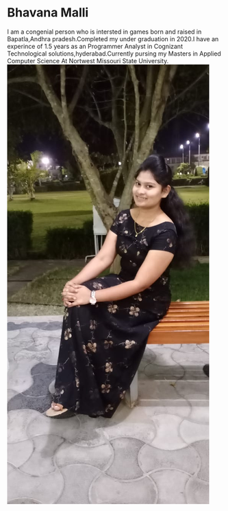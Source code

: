 # Bhavana Malli
I am a congenial person who is intersted in games born and raised in Bapatla,Andhra pradesh.Completed my under graduation in 2020.I have an experince of 1.5 years as an Programmer Analyst in Cognizant Technological solutions,hyderabad.Currently pursing my Masters in Applied Computer Science At Nortwest Missouri State University.
![my image](My_image.jpeg)
